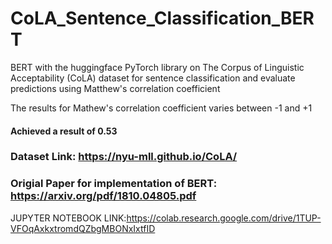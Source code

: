 # CoLA_Sentence_Classification_BERT
BERT with the huggingface PyTorch library on The Corpus of Linguistic Acceptability (CoLA) dataset for sentence classification and evaluate predictions using Matthew's correlation coefficient 

The results for Mathew's correlation coefficient varies between -1 and +1
#### Achieved a result of 0.53

### Dataset Link: https://nyu-mll.github.io/CoLA/

### Origial Paper for implementation of BERT: https://arxiv.org/pdf/1810.04805.pdf

JUPYTER NOTEBOOK LINK:https://colab.research.google.com/drive/1TUP-VFOqAxkxtromdQZbgMBONxIxtfID


